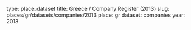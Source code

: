 type: place_dataset
title: Greece / Company Register (2013)
slug: places/gr/datasets/companies/2013
place: gr
dataset: companies
year: 2013
